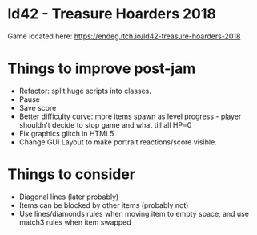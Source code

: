 # ld42 - Treasure Hoarders 2018

Game located here: https://endeg.itch.io/ld42-treasure-hoarders-2018

# Things to improve post-jam
* Refactor: split huge scripts into classes.
* Pause
* Save score
* Better difficulty curve: more items spawn as level progress - player shouldn't decide to stop game and what till all HP=0
* Fix graphics glitch in HTML5 
* Change GUI Layout to make portrait reactions/score visible.

# Things to consider
* Diagonal lines (later probably)
* Items can be blocked by other items (probably not)
* Use lines/diamonds rules when moving item to empty space, and use match3 rules when item swapped
